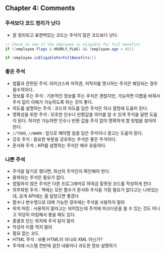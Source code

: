 ## Chapter 4: Comments
### 주석보다 코드 정리가 낫다
* 잘 정리되고 표현력있는 코드는 주석이 많은 코드보다 낫다.
```java
// Check to see if the employee is eligible for full benefits
if ((employee.flags & HOURLY_FLAG) && (employee.age > 65))

if (employee.isEligibleForFullBenefits())
```

### 좋은 주석
* 법률과 관련된 주석: 라이선스와 저작권, 저작자를 명시하는 주석은 해당되는 경우 필수적이다.
* 정보를 주는 주석 : 기본적인 정보를 주는 주석은 괜찮지만, 가능하면 이름을 바꿔서 주석 없이 이해가 가능하도록 하는 것이 좋다.
* 의도를 설명하는 주석 : 코드의 의도를 담은 주석은 의사 결정에 도움이 된다.
* 명확성을 위한 주석 : 모호한 인수나 반환값을 의미를 알 수 있게 주석을 달면 도움이 된다. 하지만 가능하면 인수나 반환 값을 주석 없이 명확하게 할 방법을 찾아야 한다.
* `//TODO`, `//WARN` : 앞으로 해야할 일을 담은 주석이나 경고는 도움이 된다.
* 강조 주석 : 중요한 부분을 강조하는 주석은 좋은 주석이다.
* 문서화 주석 : API를 설명하는 주석은 매우 유용하다.

### 나쁜 주석
* 주석을 달기로 했다면, 최선의 주석인지 확인해야 한다.
* 중복되는 주석은 필요가 없다.
* 엄밀하지 않은 주석은 다른 프로그래머로 하여금 잘못된 코드를 작성하게 한다
* 의무화된 주석 : 책에는 모든 함수가 문서화 주석을 가질 필요가 없다고는 나와있는데, 공개 API에는 좀 달았으면 좋겠다
* 함수나 변수명으로 대체 가능한 경우에는 주석을 사용하지 말라
* 위치 마킹 : 사용하지 말라고는 되어있는데 주석에 마크다운을 쓸 수 있는 것도 아니고 적당히 마킹해서 좋을 때도 있다.
* 중괄호 닫는 위치에 주석 달지 말라
* 작성자 이름 적지 말라
* 필요 없는 코드
* HTML 주석 : 보통 HTML이 아니라 XML 아닌가?
* 주석에 시스템 전반에 걸친 내용이나 과도한 정보 설명하기
